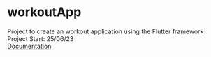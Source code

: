 # workoutApp
Project to create an workout application using the Flutter framework <br>
Project Start: 25/06/23 <br>
[Documentation]([https://docs.google.com/document/d/1ghPeHc3RgoBGxo_Ui2cUM0ZVcAYOwyI3mBnbAZfjIoc/edit?usp=sharing](https://docs.google.com/document/d/1ghPeHc3RgoBGxo_Ui2cUM0ZVcAYOwyI3mBnbAZfjIoc/edit?usp=sharing)https://docs.google.com/document/d/1ghPeHc3RgoBGxo_Ui2cUM0ZVcAYOwyI3mBnbAZfjIoc/edit?usp=sharing)

